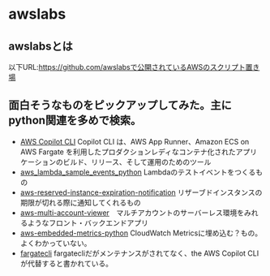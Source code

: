 # awslabs

## awslabsとは

以下URL:https://github.com/awslabsで公開されているAWSのスクリプト置き場

## 面白そうなものをピックアップしてみた。主にpython関連を多めで検索。

- [AWS Copilot CLI](https://github.com/aws/copilot-cli) Copilot CLI は、AWS App Runner、Amazon ECS on AWS Fargate を利用したプロダクションレディなコンテナ化されたアプリケーションのビルド、リリース、そして運用のためのツール
- [aws_lambda_sample_events_python](https://github.com/awslabs/aws_lambda_sample_events_python) Lambdaのテストイベントをつくるもの
- [aws-reserved-instance-expiration-notification](https://github.com/awslabs/aws-reserved-instance-expiration-notification) リザーブドインスタンスの期限が切れる際に通知してくれるもの
- [aws-multi-account-viewer](https://github.com/awslabs/aws-multi-account-viewer)　マルチアカウントのサーバーレス環境をみれるようなフロント・バックエンドアプリ
- [aws-embedded-metrics-python](https://github.com/awslabs/aws-embedded-metrics-python) CloudWatch Metricsに埋め込む？もの。よくわかっていない。
- [fargatecli](https://github.com/awslabs/fargatecli) fargatecliだがメンテナンスがされてなく、the AWS Copilot CLIが代替すると書かれている。 